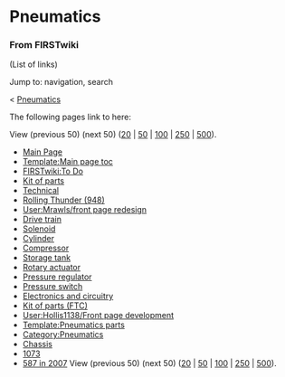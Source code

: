 # Pneumatics

### From FIRSTwiki

(List of links)

Jump to: navigation, search

&lt; [Pneumatics](/index.php?title=Pneumatics&redirect=no "Pneumatics" )  

The following pages link to here:

View (previous 50) (next 50)
([20](/index.php?title=Special:Whatlinkshere/Pneumatics&limit=20&from=0
"Special:Whatlinkshere/Pneumatics" ) |
[50](/index.php?title=Special:Whatlinkshere/Pneumatics&limit=50&from=0
"Special:Whatlinkshere/Pneumatics" ) |
[100](/index.php?title=Special:Whatlinkshere/Pneumatics&limit=100&from=0
"Special:Whatlinkshere/Pneumatics" ) |
[250](/index.php?title=Special:Whatlinkshere/Pneumatics&limit=250&from=0
"Special:Whatlinkshere/Pneumatics" ) |
[500](/index.php?title=Special:Whatlinkshere/Pneumatics&limit=500&from=0
"Special:Whatlinkshere/Pneumatics" )).

  * [Main Page](Main_Page "Main Page" )
  * [Template:Main page toc](Template:Main_page_toc "Template:Main page toc" )
  * [FIRSTwiki:To Do](FIRSTwiki:To_Do "FIRSTwiki:To Do" )
  * [Kit of parts](Kit_of_parts "Kit of parts" )
  * [Technical](Technical "Technical" )
  * [Rolling Thunder (948)](Rolling_Thunder_%28948%29 "Rolling Thunder \(948\)" )
  * [User:Mrawls/front page redesign](User:Mrawls/front_page_redesign "User:Mrawls/front page redesign" )
  * [Drive train](Drive_train "Drive train" )
  * [Solenoid](Solenoid "Solenoid" )
  * [Cylinder](Cylinder "Cylinder" )
  * [Compressor](Compressor "Compressor" )
  * [Storage tank](Storage_tank "Storage tank" )
  * [Rotary actuator](Rotary_actuator "Rotary actuator" )
  * [Pressure regulator](Pressure_regulator "Pressure regulator" )
  * [Pressure switch](Pressure_switch "Pressure switch" )
  * [Electronics and circuitry](Electronics_and_circuitry "Electronics and circuitry" )
  * [Kit of parts (FTC)](Kit_of_parts_%28FTC%29 "Kit of parts \(FTC\)" )
  * [User:Hollis1138/Front page development](User:Hollis1138/Front_page_development "User:Hollis1138/Front page development" )
  * [Template:Pneumatics parts](Template:Pneumatics_parts "Template:Pneumatics parts" )
  * [Category:Pneumatics](Category:Pneumatics "Category:Pneumatics" )
  * [Chassis](Chassis "Chassis" )
  * [1073](1073 "1073" )
  * [587 in 2007](587_in_2007 "587 in 2007" )
View (previous 50) (next 50)
([20](/index.php?title=Special:Whatlinkshere/Pneumatics&limit=20&from=0
"Special:Whatlinkshere/Pneumatics" ) |
[50](/index.php?title=Special:Whatlinkshere/Pneumatics&limit=50&from=0
"Special:Whatlinkshere/Pneumatics" ) |
[100](/index.php?title=Special:Whatlinkshere/Pneumatics&limit=100&from=0
"Special:Whatlinkshere/Pneumatics" ) |
[250](/index.php?title=Special:Whatlinkshere/Pneumatics&limit=250&from=0
"Special:Whatlinkshere/Pneumatics" ) |
[500](/index.php?title=Special:Whatlinkshere/Pneumatics&limit=500&from=0
"Special:Whatlinkshere/Pneumatics" )).

